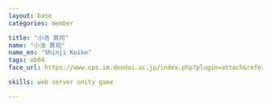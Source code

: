 ```yaml
---
layout: base
categories: member

title: "小池 真司"
name: "小池 真司"
name_en: "Shinji Koike"
tags: ob04
face_url: https://www.cps.im.dendai.ac.jp/index.php?plugin=attach&refer=Members&openfile=nowprinting.png

skills: web server unity game

---
```


